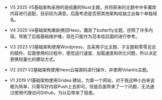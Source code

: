 - V5 2025
V5基础架构采用的是纸鹿的Nuxt主题，并将原来的主题中许多魔改内容进行适配，目前较为满意。后面考虑是否把其他架构给独立出每个单独域名。

- V4 2025
V4基础架构重新换回Hexo，魔改了butterfly主题，仿照了许多内容。导致了后面基础维护难，现在只能作为范本给后面的进行参考。

- V3 2023
V3基础架构使用Wordpress，且采用子比主题、子主题和零零总总的插件。后面使用的过程中，感觉运行速度、加载速度和优化问题，所以决定更换轻量化的建站方式。

- V2 2021
V2基础架构使用Hexo云端源码进行操作，并使用Volantis主题。

- V1 2019
V1基础架构使用Gridea 建站，为第一个网站，对于我这种小白来说极为简单，只需写好内容Push上去即可。但是后面带来了一个问题，无法通过使用代理访问Github，为以后带来了隐患。